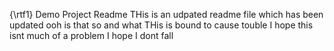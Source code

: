 {\rtf1}
Demo Project Readme
THis is an udpated readme file which has been updated ooh is that so and what
THis is bound to cause touble
I hope this isnt much of a problem
I hope I dont fall
